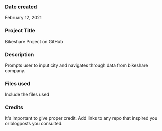 ### Date created
February 12, 2021

### Project Title
Bikeshare Project on GitHub

### Description
Prompts user to input city and navigates through data from bikeshare company.

### Files used
Include the files used

### Credits
It's important to give proper credit. Add links to any repo that inspired you or blogposts you consulted.
